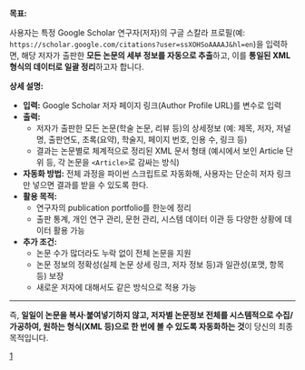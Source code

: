 
**목표:**

사용자는 특정 Google Scholar 연구자(저자)의 구글 스칼라 프로필(예: `https://scholar.google.com/citations?user=ssXOHSoAAAAJ&hl=en`)을 입력하면, 해당 저자가 출판한 **모든 논문의 세부 정보를 자동으로 추출**하고, 이를 **통일된 XML 형식의 데이터로 일괄 정리**하고자 합니다.

**상세 설명:**

- **입력:** Google Scholar 저자 페이지 링크(Author Profile URL)를 변수로 입력
- **출력:** 
  - 저자가 출판한 모든 논문(학술 논문, 리뷰 등)의 상세정보 (예: 제목, 저자, 저널명, 출판연도, 초록(요약), 학술지, 페이지 번호, 인용 수, 링크 등)
  - 결과는 논문별로 체계적으로 정리된 XML 문서 형태 (예시에서 보인 Article 단위 등, 각 논문을 `<Article>`로 감싸는 방식)
- **자동화 방법:** 전체 과정을 파이썬 스크립트로 자동화해, 사용자는 단순히 저자 링크만 넣으면 결과를 받을 수 있도록 한다.
- **활용 목적:** 
  - 연구자의 publication portfolio를 한눈에 정리
  - 출판 통계, 개인 연구 관리, 문헌 관리, 시스템 데이터 이관 등 다양한 상황에 데이터 활용 가능
- **추가 조건:** 
  - 논문 수가 많더라도 누락 없이 전체 논문을 지원
  - 논문 정보의 정확성(실제 논문 상세 링크, 저자 정보 등)과 일관성(포맷, 항목 등) 보장
  - 새로운 저자에 대해서도 같은 방식으로 적용 가능

***

즉, **일일이 논문을 복사·붙여넣기하지 않고, 저자별 논문정보 전체를 시스템적으로 수집/가공하여, 원하는 형식(XML 등)으로 한 번에 볼 수 있도록 자동화하는 것**이 당신의 최종 목적입니다.

[1](https://scholar.google.com/citations?view_op=list_works&hl=en&hl=en&user=ssXOHSoAAAAJ&sortby=pubdate)